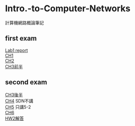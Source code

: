 # Intro.-to-Computer-Networks
計算機網路概論筆記  
## first exam
[Lab1 report](https://hackmd.io/@QJGidHiORVi6oQi0dlgoQA/By75WNhqH)  
[CH1](https://hackmd.io/@QJGidHiORVi6oQi0dlgoQA/HkkhI0j9r)  
[CH2](https://hackmd.io/@QJGidHiORVi6oQi0dlgoQA/ryxyba59B)  
[CH3前半](https://hackmd.io/@QJGidHiORVi6oQi0dlgoQA/r1aJ3hF9r)  

## second exam
[CH3後半](https://hackmd.io/@QJGidHiORVi6oQi0dlgoQA/BJ04dG-JL)   
[CH4](https://hackmd.io/@QJGidHiORVi6oQi0dlgoQA/B14glS52H) SDN不講  
[CH5](https://hackmd.io/@QJGidHiORVi6oQi0dlgoQA/Sk3onRy1I) 只講5-2  
[CH6](https://hackmd.io/@QJGidHiORVi6oQi0dlgoQA/BkLsYAzy8)  
[HW2解答](https://hackmd.io/@_Rd2GqZ8TpGBCcuUgJ8mtg/Hk4Cn-MkU/edit)  

